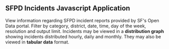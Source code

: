 ## SFPD Incidents Javascript Application

View information regarding SFPD incident reports provided by SF's Open Data portal. Filter by category, district, date, time, day of the week, resolution and output limit. Incidents may be viewed in a **distribution graph** showing incidents distributed hourly, daily and monthly. They may also be viewed in **tabular data** format. 